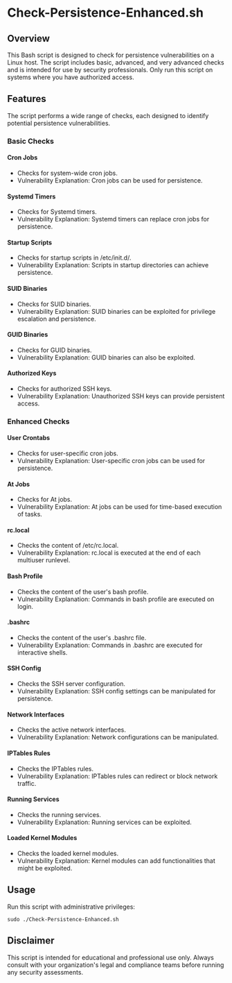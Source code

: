 
# Check-Persistence-Enhanced.sh

## Overview
This Bash script is designed to check for persistence vulnerabilities on a Linux host. The script includes basic, advanced, and very advanced checks and is intended for use by security professionals. Only run this script on systems where you have authorized access.

## Features
The script performs a wide range of checks, each designed to identify potential persistence vulnerabilities.

### Basic Checks

#### Cron Jobs
- Checks for system-wide cron jobs.
- Vulnerability Explanation: Cron jobs can be used for persistence.

#### Systemd Timers
- Checks for Systemd timers.
- Vulnerability Explanation: Systemd timers can replace cron jobs for persistence.

#### Startup Scripts
- Checks for startup scripts in /etc/init.d/.
- Vulnerability Explanation: Scripts in startup directories can achieve persistence.

#### SUID Binaries
- Checks for SUID binaries.
- Vulnerability Explanation: SUID binaries can be exploited for privilege escalation and persistence.

#### GUID Binaries
- Checks for GUID binaries.
- Vulnerability Explanation: GUID binaries can also be exploited.

#### Authorized Keys
- Checks for authorized SSH keys.
- Vulnerability Explanation: Unauthorized SSH keys can provide persistent access.

### Enhanced Checks

#### User Crontabs
- Checks for user-specific cron jobs.
- Vulnerability Explanation: User-specific cron jobs can be used for persistence.

#### At Jobs
- Checks for At jobs.
- Vulnerability Explanation: At jobs can be used for time-based execution of tasks.

#### rc.local
- Checks the content of /etc/rc.local.
- Vulnerability Explanation: rc.local is executed at the end of each multiuser runlevel.

#### Bash Profile
- Checks the content of the user's bash profile.
- Vulnerability Explanation: Commands in bash profile are executed on login.

#### .bashrc
- Checks the content of the user's .bashrc file.
- Vulnerability Explanation: Commands in .bashrc are executed for interactive shells.

#### SSH Config
- Checks the SSH server configuration.
- Vulnerability Explanation: SSH config settings can be manipulated for persistence.

#### Network Interfaces
- Checks the active network interfaces.
- Vulnerability Explanation: Network configurations can be manipulated.

#### IPTables Rules
- Checks the IPTables rules.
- Vulnerability Explanation: IPTables rules can redirect or block network traffic.

#### Running Services
- Checks the running services.
- Vulnerability Explanation: Running services can be exploited.

#### Loaded Kernel Modules
- Checks the loaded kernel modules.
- Vulnerability Explanation: Kernel modules can add functionalities that might be exploited.

## Usage
Run this script with administrative privileges:

```
sudo ./Check-Persistence-Enhanced.sh
```

## Disclaimer
This script is intended for educational and professional use only. Always consult with your organization's legal and compliance teams before running any security assessments.

